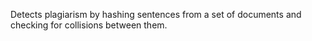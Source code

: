 Detects plagiarism by hashing sentences from a set of documents and checking for collisions between them.
